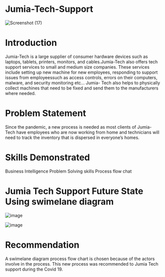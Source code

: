 # Jumia-Tech-Support

![Screenshot (17)](https://github.com/Mizlizzy/Jumia-Tech-/assets/125541494/72596eed-87ca-433f-beef-8ebe74fddd30)

# Introduction
Jumia-Tech is a large supplier of consumer hardware devices such as laptops, tablets, printers, monitors, and cables.Jumia-Tech also offers tech support services to small and medium size companies. These services include setting up new machine for new employees, responding to support issues from employeessuch as access controls, errors on their computers, malware, and security monitoring etc… Jumia- Tech also helps to physically collect machines that need to be fixed and send them to the manufacturers where needed.
# Problem Statement
Since the pandemic, a new process is needed as most clients of Jumia-Tech have employees who are now working from home and technicians will need to track the inventory that is dispersed in everyone’s homes.
# Skills Demonstrated
Business Intelligence 
Problem Solving skills
Process flow chat
# Jumia Tech Support Future State Using swimelane diagram
![image](https://github.com/Mizlizzy/Jumia-Tech-/assets/125541494/1c832782-1344-4e2f-ad89-cbdf8eea22db)

![image](https://github.com/Mizlizzy/Jumia-Tech-/assets/125541494/9d166fe0-f51a-4945-a619-cf86c9c84a5c)
# Recommendation
A swimelane diagram process flow chart is chosen because of the actors involve in the process. This new process was recommended to Jumia Tech support during the Covid 19.



